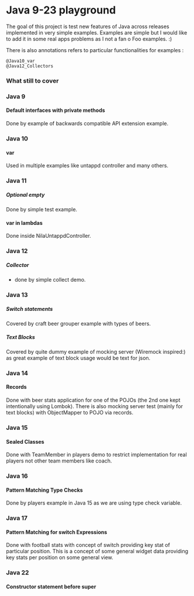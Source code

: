 # Java 9-23 playground

The goal of this project is test new features of Java across releases implemented in very simple examples.
Examples are simple but I would like to add it in some real apps problems as I not a fan o Foo examples. :)

There is also annotations refers to particular functionalities for examples : 

````
@Java10_var
@Java12_Collectors
````

### What still to cover

### Java 9

#### Default interfaces with private methods

Done by example of backwards compatible API extension example.  

### Java 10

#### var

Used in multiple examples like untappd controller and many others.

### Java 11

##### Optional empty

Done by simple test example.

#### var in lambdas

Done inside NilaUntappdController. 

### Java 12

##### Collector 

* done by simple collect demo.

### Java 13

##### Switch statements

Covered by craft beer grouper example with types of beers.

##### Text Blocks

Covered by quite dummy example of mocking server (Wiremock inspired:) as great example of text block usage would be text for json.

### Java 14

#### Records

Done with beer stats application for one of the POJOs (the 2nd one kept intentionally using Lombok).
There is also mocking server test (mainly for text blocks) with ObjectMapper to POJO via records.

### Java 15

#### Sealed Classes

Done with TeamMember in players demo to restrict implementation for real players not other team members like coach.

### Java 16

#### Pattern Matching Type Checks

Done by players example in Java 15 as we are using type check variable.

### Java 17

#### Pattern Matching for switch Expressions

Done with football stats with concept of switch providing key stat of particular position.
This is a concept of some general widget data providing key stats per position on some general view.

### Java 22

#### Constructor statement before super
